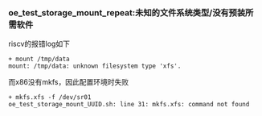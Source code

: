 ### oe_test_storage_mount_repeat:未知的文件系统类型/没有预装所需软件

riscv的报错log如下

```
+ mount /tmp/data
mount: /tmp/data: unknown filesystem type 'xfs'.
```

而x86没有mkfs，因此配置环境时失败

```
+ mkfs.xfs -f /dev/sr01
oe_test_storage_mount_UUID.sh: line 31: mkfs.xfs: command not found
```

